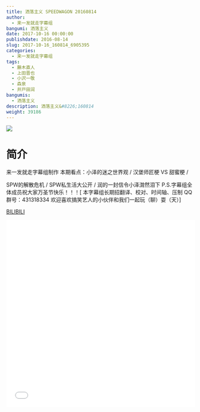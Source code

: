```yaml
---
title: 洒落主义 SPEEDWAGON 20160814
author: 
  - 来一发就走字幕组
bangumi: 洒落主义
date: 2017-10-16 00:00:00
publishdate: 2016-08-14
slug: 2017-10-16_160814_6905395
categories: 
  - 来一发就走字幕组
tags: 
  - 藤木直人
  - 上田晋也
  - 小沢一敬
  - 森泉
  - 井戸田润
bangumis: 
  - 洒落主义
description: 洒落主义&#8226;160814
weight: 39186
---
```


![](https://i.imgur.com/RYu0IeK.jpg)

# 简介  
来一发就走字幕组制作 本期看点：小泽的迷之世界观 / 汉堡师匠梗 VS 甜蜜梗 / 


SPW的解散危机 / SPW私生活大公开 / 润的一封信令小泽潸然泪下  P.S.字幕组全体成员祝大家万圣节快乐！！！[ 本字幕组长期招翻译、校对、时间轴、压制   QQ群号：431318334 欢迎喜欢搞笑艺人的小伙伴和我们一起玩（聊）耍（天）]

  [BILIBILI](https://www.bilibili.com/video/av6905395/)


<div class="vcontainer">  <iframe class='video' src="//www.bilibili.com/html/html5player.html?cid=11250321&aid=6905395" width="100%" height="500" frameborder="0" allowfullscreen="allowfullscreen"></iframe></div>
